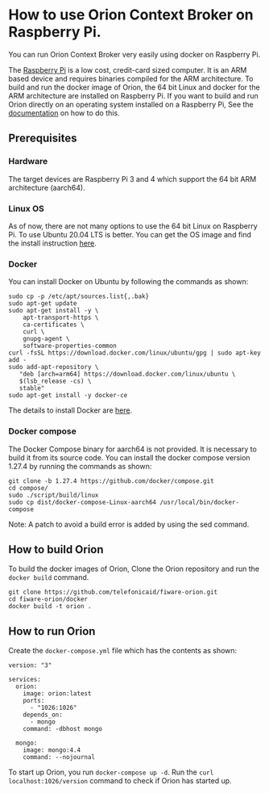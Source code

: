 # How to use Orion Context Broker on Raspberry Pi.

You can run Orion Context Broker very easily using docker on Raspberry Pi. 

The [Raspberry Pi](https://www.raspberrypi.org/) is a low cost, credit-card sized computer.
It is an ARM based device and requires binaries compiled for the ARM architecture. 
To build and run the docker image of Orion, the 64 bit Linux and docker for the ARM architecture are installed on Raspberry Pi.
If you want to build and run Orion directly on an operating system installed on a Raspberry Pi, See the
[documentation](../doc/manuals/admin/build_source.md#ubuntu-1804-lts) on how to do this.

## Prerequisites

### Hardware

The target devices are Raspberry Pi 3 and 4 which support the 64 bit ARM architecture (aarch64).

### Linux OS

As of now, there are not many options to use the 64 bit Linux on Raspberry Pi. 
To use Ubuntu 20.04 LTS is better. You can get the OS image and find the install instruction
[here](https://ubuntu.com/download/raspberry-pi).

### Docker

You can install Docker on Ubuntu by following the commands as shown:

```
sudo cp -p /etc/apt/sources.list{,.bak}
sudo apt-get update
sudo apt-get install -y \
    apt-transport-https \
    ca-certificates \
    curl \
    gnupg-agent \
    software-properties-common
curl -fsSL https://download.docker.com/linux/ubuntu/gpg | sudo apt-key add -
sudo add-apt-repository \
   "deb [arch=arm64] https://download.docker.com/linux/ubuntu \
   $(lsb_release -cs) \
   stable"
sudo apt-get install -y docker-ce
```

The details to install Docker are [here](https://docs.docker.com/install/linux/docker-ce/ubuntu/).

### Docker compose

The Docker Compose binary for aarch64 is not provided. It is necessary to build it from its source code.
You can install the docker compose version 1.27.4 by running the commands as shown:

```
git clone -b 1.27.4 https://github.com/docker/compose.git
cd compose/
sudo ./script/build/linux
sudo cp dist/docker-compose-Linux-aarch64 /usr/local/bin/docker-compose
```

Note: A patch to avoid a build error is added by using the sed command.

## How to build Orion

To build the docker images of Orion, Clone the Orion repository and run the `docker build` command.

```
git clone https://github.com/telefonicaid/fiware-orion.git
cd fiware-orion/docker
docker build -t orion .
```

## How to run Orion

Create the `docker-compose.yml` file which has the contents as shown:

```
version: "3"

services:
  orion:
    image: orion:latest
    ports:
      - "1026:1026"
    depends_on:
      - mongo
    command: -dbhost mongo

  mongo:
    image: mongo:4.4
    command: --nojournal
```

To start up Orion, you run `docker-compose up -d`. Run the `curl localhost:1026/version` command
to check if Orion has started up.
